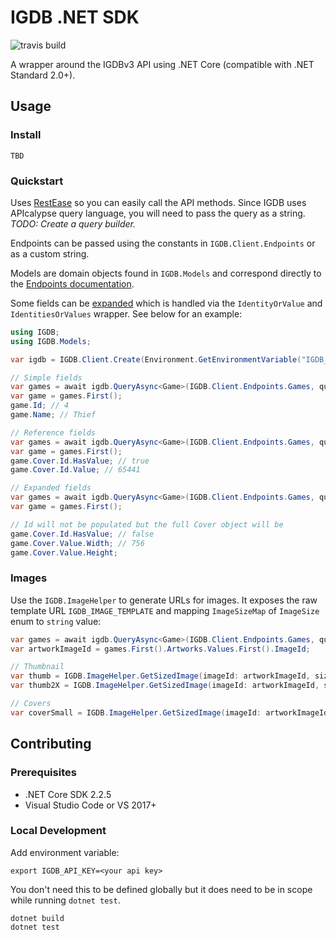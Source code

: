 # IGDB .NET SDK

![travis build](https://travis-ci.com/kamranayub/igdb-dotnet.svg?branch=master)

A wrapper around the IGDBv3 API using .NET Core (compatible with .NET Standard 2.0+).

## Usage

### Install

    TBD

### Quickstart

Uses [RestEase](https://github.com/canton7/RestEase) so you can easily call the API methods. Since IGDB uses APIcalypse query language, you will need to pass the query as a string. *TODO: Create a query builder.*

Endpoints can be passed using the constants in `IGDB.Client.Endpoints` or as a custom string.

Models are domain objects found in `IGDB.Models` and correspond directly to the [Endpoints documentation](https://api-docs.igdb.com/#endpoints).

Some fields can be [expanded](https://api-docs.igdb.com/#expander) which is handled via the `IdentityOrValue` and `IdentitiesOrValues` wrapper. See below for an example:

```c#
using IGDB;
using IGDB.Models;

var igdb = IGDB.Client.Create(Environment.GetEnvironmentVariable("IGDB_API_KEY"));

// Simple fields
var games = await igdb.QueryAsync<Game>(IGDB.Client.Endpoints.Games, query: "fields id,name; where id = 4;");
var game = games.First();
game.Id; // 4
game.Name; // Thief

// Reference fields
var games = await igdb.QueryAsync<Game>(IGDB.Client.Endpoints.Games, query: "fields id,name,cover; where id = 4;");
var game = games.First();
game.Cover.Id.HasValue; // true
game.Cover.Id.Value; // 65441

// Expanded fields
var games = await igdb.QueryAsync<Game>(IGDB.Client.Endpoints.Games, query: "fields id,name,cover.*; where id = 4;");
var game = games.First();

// Id will not be populated but the full Cover object will be
game.Cover.Id.HasValue; // false
game.Cover.Value.Width; // 756
game.Cover.Value.Height;
```

### Images

Use the `IGDB.ImageHelper` to generate URLs for images. It exposes the raw template URL `IGDB_IMAGE_TEMPLATE` and mapping `ImageSizeMap` of `ImageSize` enum to `string` value:

```c#
var games = await igdb.QueryAsync<Game>(IGDB.Client.Endpoints.Games, query: "fields artworks.image_id; where id = 4;");
var artworkImageId = games.First().Artworks.Values.First().ImageId;

// Thumbnail
var thumb = IGDB.ImageHelper.GetSizedImage(imageId: artworkImageId, size: ImageSize.Thumb, retina: false);
var thumb2X = IGDB.ImageHelper.GetSizedImage(imageId: artworkImageId, size: ImageSize.Thumb, retina: true);

// Covers
var coverSmall = IGDB.ImageHelper.GetSizedImage(imageId: artworkImageId, size: ImageSize.CoverSmall, retina: false);
```

## Contributing

### Prerequisites

- .NET Core SDK 2.2.5
- Visual Studio Code or VS 2017+

### Local Development

Add environment variable:

    export IGDB_API_KEY=<your api key>

You don't need this to be defined globally but it does need to be in scope while running `dotnet test`.

    dotnet build
    dotnet test

